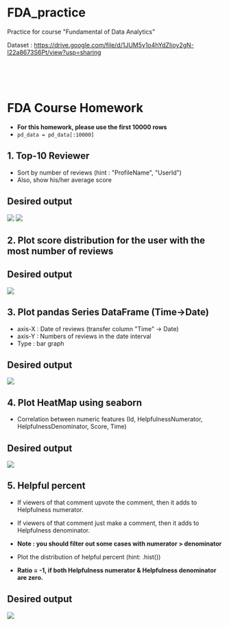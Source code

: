 # FDA_practice
Practice for course "Fundamental of Data Analytics"

Dataset : https://drive.google.com/file/d/1JUM5y1o4hYdZIioy2gN-I22a8673S6Pt/view?usp=sharing

<br>
<br>
<br>

# FDA Course Homework

- **For this homework, please use the first 10000 rows**
- `pd_data = pd_data[:10000]`

## 1. Top-10 Reviewer

- Sort by number of reviews (hint : "ProfileName", "UserId")
- Also, show his/her average score

## Desired output
![](https://i.imgur.com/pBg5fLo.png)
![](https://i.imgur.com/y1e5Vj3.png)

## 2. Plot score distribution for the user with the most number of reviews

## Desired output
![](https://i.imgur.com/5A4YTU2.png)

## 3. Plot pandas Series DataFrame (Time->Date)

- axis-X : Date of reviews (transfer column "Time" -> Date)
- axis-Y : Numbers of reviews in the date interval
- Type : bar graph

## Desired output
![](https://i.imgur.com/kRmLLRK.png)

## 4. Plot HeatMap using seaborn 

- Correlation between numeric features (Id, HelpfulnessNumerator, HelpfulnessDenominator, Score, Time)

## Desired output
![](https://i.imgur.com/4gh1Cem.png)


## 5. Helpful percent

- If viewers of that comment upvote the comment, then it adds to Helpfulness numerator.
- If viewers of that comment just make a comment, then it adds to Helpfulness denominator.
- **Note : you should filter out some cases with numerator > denominator**
- Plot the distribution of helpful percent (hint: .hist())

- **Ratio = -1, if both Helpfulness numerator & Helpfulness denominator are zero.**


## Desired output
![](https://i.imgur.com/f9V52RZ.png)
